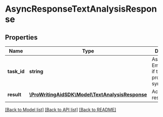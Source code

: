 # AsyncResponseTextAnalysisResponse

## Properties
Name | Type | Description | Notes
------------ | ------------- | ------------- | -------------
**task_id** | **string** | Async task Id. Empty or null if task was processed synchronously | [optional] 
**result** | [**\ProWritingAidSDK\Model\TextAnalysisResponse**](TextAnalysisResponse.md) | Actual response | [optional] 

[[Back to Model list]](../README.md#documentation-for-models) [[Back to API list]](../README.md#documentation-for-api-endpoints) [[Back to README]](../README.md)


